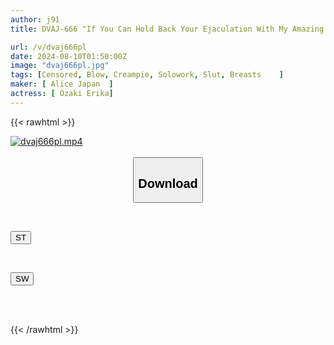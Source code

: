 ```yaml
---
author: j91
title: DVAJ-666 "If You Can Hold Back Your Ejaculation With My Amazing Blowjob, You Can Fuck My Pussy♪" A Blowjob Endurance Contest With A Girl From A Secret Account. Her Tongue Clings To Your Penis So Tightly That It Melts, And She Sucks Up All Of Your Semen With A Slurping Vacuum. No Matter How Many Times You Try, You'll End Up Losing And Ejaculating In Huge Quantities. Erika Ozaki

url: /v/dvaj666pl
date: 2024-08-10T01:50:00Z
image: "dvaj666pl.jpg"
tags: [Censored, Blow, Creampie, Solowork, Slut, Breasts	]
maker: [ Alice Japan  ]
actress: [ Ozaki Erika]
---
```



{{< rawhtml >}}

<div class="video" data-videoid="og74WzAKZ9CJql4">
    <a href="javascript:;">
        <img src="/v/dvaj666pl/dvaj666pl.jpg" width="WIDTH" height="HEIGHT" alt="dvaj666pl.mp4" loading="lazy">
    </a>
</div>

<script type="text/javascript" src="https://j91.asia/asset/on-demand-st.js"></script>

<br>
  <link rel="stylesheet" href="https://j91.asia/asset/bs5.css">
  
  <center>
  <button class="btn btn-primary" type="button" data-bs-toggle="collapse" data-bs-target=".multi-collapse" aria-expanded="false" aria-controls="multiCollapseExample1 multiCollapseExample2"><h2>Download</h2></button></center>
</p>
<div class="row">
  <div class="col">
    <div class="collapse multi-collapse" id="multiCollapseExample1">
      <div class="card card-body">
	      	      <br>
<div class="buttons">  
<p><a href="/v/dvaj666pl/st.html" target="_blank"><button class="btn-hover color-3"><i class="fa fa-download"></i> ST</button></a></p></div>
    </div>
  </div>
</div>
  <div class="col">
    <div class="collapse multi-collapse" id="multiCollapseExample2">
      <div class="card card-body">
	      <br>
<div class="buttons">
<p><a href="/v/dvaj666pl/sw.html" target="_blank"><button class="btn-hover color-2"><i class="fa fa-download"></i> SW</button></a></p></div>
<br><br>
      </div>
    </div>
  </div>
</div>

{{< /rawhtml >}}